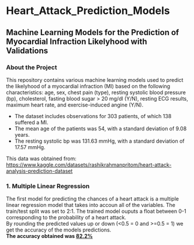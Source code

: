 # Heart_Attack_Prediction_Models
## Machine Learning Models for the Prediction of Myocardial Infraction Likelyhood with Validations

### About the Project
This repository contains various machine learning models used to predict the likelyhood of a myocardial infraction (MI) based on the following characteristics:
age, sex, chest pain (type), resting systolic blood pressure (bp), cholesterol, fasting blood sugar > 20 mg/dl (Y/N), resting ECG results, maximum heart rate, and exercise-induced angine (Y/N).
* The dataset includes observations for 303 patients, of which 138 suffered a MI.
* The mean age of the patients was 54, with a standard deviation of 9.08 years.
* The resting systolic bp was 131.63 mmHg, with a standard deviation of 17.57 mmHg.

This data was obtained from: https://www.kaggle.com/datasets/rashikrahmanpritom/heart-attack-analysis-prediction-dataset


### 1. Multiple Linear Regression
The first model for predicting the chances of a heart attack is a multiple linear regression model that takes into accoun all of the variables. The train/test split was set to 2:1. The trained model ouputs a float between 0-1 corresponding to the probability of a heart attack.\
By rounding the predicted values up or down (<0.5 = 0 and >=0.5 = 1) we get the accuracy of the models predictions.\
**The accuracy obtained was <ins>82.2%</ins>**
